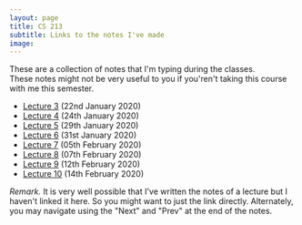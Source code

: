 ```yaml
---
layout: page
title: CS 213
subtitle: Links to the notes I've made
image:
---
```

These are a collection of notes that I'm typing during the classes.  
These notes might not be very useful to you if you'ren't taking this course with me this semester.
* [Lecture 3](lec03) (22nd January 2020)
* [Lecture 4](lec04) (24th January 2020)
* [Lecture 5](lec05) (29th January 2020)
* [Lecture 6](lec06) (31st January 2020)
* [Lecture 7](lec07) (05th February 2020)
* [Lecture 8](lec08) (07th February 2020)
* [Lecture 9](lec09) (12th February 2020)
* [Lecture 10](lec10) (14th February 2020)


_Remark._ It is very well possible that I've written the notes of a lecture but I haven't linked it here. So you might want to just the link directly. Alternately, you may navigate using the "Next" and "Prev" at the end of the notes.